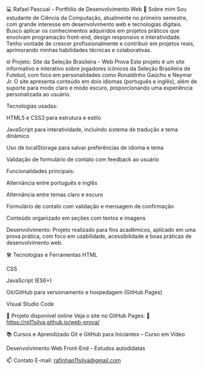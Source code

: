 💻 Rafael Pascual – Portfólio de Desenvolvimento Web
📝 Sobre mim
Sou estudante de Ciência da Computação, atualmente no primeiro semestre, com grande interesse em desenvolvimento web e tecnologias digitais. Busco aplicar os conhecimentos adquiridos em projetos práticos que envolvam programação front-end, design responsivo e interatividade. Tenho vontade de crescer profissionalmente e contribuir em projetos reais, aprimorando minhas habilidades técnicas e colaborativas.

🌐 Projeto: Site da Seleção Brasileira – Web Prova
Este projeto é um site informativo e interativo sobre jogadores icônicos da Seleção Brasileira de Futebol, com foco em personalidades como Ronaldinho Gaúcho e Neymar Jr. O site apresenta conteúdo em dois idiomas (português e inglês), além de suporte para modo claro e modo escuro, proporcionando uma experiência personalizada ao usuário.

Tecnologias usadas:

HTML5 e CSS3 para estrutura e estilo

JavaScript para interatividade, incluindo sistema de tradução e tema dinâmico

Uso de localStorage para salvar preferências de idioma e tema

Validação de formulário de contato com feedback ao usuário

Funcionalidades principais:

Alternância entre português e inglês

Alternância entre temas claro e escuro

Formulário de contato com validação e mensagem de confirmação

Conteúdo organizado em seções com textos e imagens

Desenvolvimento:
Projeto realizado para fins acadêmicos, aplicado em uma prova prática, com foco em usabilidade, acessibilidade e boas práticas de desenvolvimento web.

🛠️ Tecnologias e Ferramentas
HTML

CSS

JavaScript (ES6+)

Git/GitHub para versionamento e hospedagem (GitHub Pages)

Visual Studio Code

📱 Projeto disponível online
Veja o site no GitHub Pages:
🔗 https://rp11silva.github.io/web-prova/

📚 Cursos e Aprendizado
Git e GitHub para Iniciantes – Curso em Vídeo

Desenvolvimento Web Front-End – Estudos autodidatas

📫 Contato
E-mail: rafinhap11silva@gmail.com
